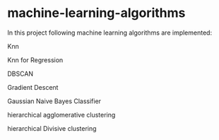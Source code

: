 # machine-learning-algorithms
<p>In this project following machine learning algorithms are implemented:</p>
<p>Knn</p>
<p>Knn for Regression</p>
<p>DBSCAN</p>
<p>Gradient Descent</p>
<p>Gaussian Naive Bayes Classifier</p>
<p>hierarchical agglomerative clustering</p>
<p>hierarchical Divisive clustering</p>
